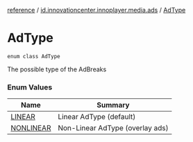 [reference](../../index.md) / [id.innovationcenter.innoplayer.media.ads](../index.md) / [AdType](./index.md)

# AdType

`enum class AdType`

The possible type of the AdBreaks

### Enum Values

| Name | Summary |
|---|---|
| [LINEAR](-l-i-n-e-a-r.md) | Linear AdType (default) |
| [NONLINEAR](-n-o-n-l-i-n-e-a-r.md) | Non-Linear AdType (overlay ads) |
